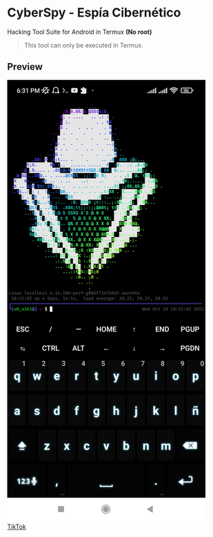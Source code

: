 # CyberSpy - Espía Cibernético
Hacking Tool Suite for Android in Termux **(No root)**
> This tool can only be executed in Termux.
## Preview
![CyberSpy](https://github.com/Darkmux/cyberspy/blob/main/images/CyberSpy.png)
[TikTok](https://tiktok.com/@whitehacks00 "WHITE HACKS TIKTOK")
